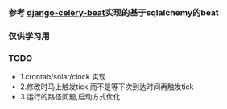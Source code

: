 ### 参考 [django-celery-beat](https://github.com/celery/django-celery-beat)实现的基于sqlalchemy的beat

### 仅供学习用



### TODO

- 1.crontab/solar/clock 实现
- 2.修改时马上触发tick,而不是等下次到达时间再触发tick
- 3.运行的路径问题,启动方式优化




